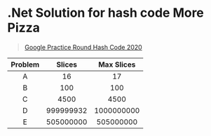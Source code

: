 # .Net Solution for hash code More Pizza
> [Google Practice Round Hash Code 2020](https://hashcodejudge.withgoogle.com/)

| Problem | Slices | Max Slices |
|:-------:|:------:|:----------:|
|     A   | 16       | 17           |
|     B   | 100       |     100       |
|     C   | 4500       |     4500       |
|     D   |   999999932     |    1000000000        |
|     E   |   505000000     |    505000000        |
